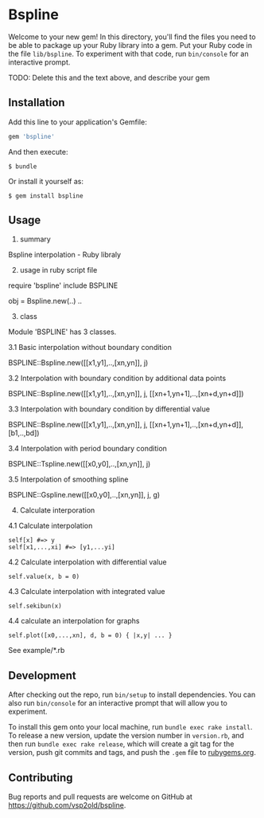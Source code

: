 # Bspline

Welcome to your new gem! In this directory, you'll find the files you need to be able to package up your Ruby library into a gem. Put your Ruby code in the file `lib/bspline`. To experiment with that code, run `bin/console` for an interactive prompt.

TODO: Delete this and the text above, and describe your gem

## Installation

Add this line to your application's Gemfile:

```ruby
gem 'bspline'
```

And then execute:

    $ bundle

Or install it yourself as:

    $ gem install bspline

## Usage

1. summary

  Bspline interpolation - Ruby libraly

2. usage in ruby script file

require 'bspline'
include BSPLINE

obj = Bspline.new(..)
..

3. class

Module 'BSPLINE' has 3 classes.

  3.1 Basic interpolation without boundary condition
  
BSPLINE::Bspline.new([[x1,y1],..,[xn,yn]], j)

  3.2 Interpolation with boundary condition by additional data points

BSPLINE::Bspline.new([[x1,y1],..,[xn,yn]], j, [[xn+1,yn+1],..,[xn+d,yn+d]])

  3.3 Interpolation with boundary condition by differential value

BSPLINE::Bspline.new([[x1,y1],..,[xn,yn]], j, [[xn+1,yn+1],..,[xn+d,yn+d]], [b1,..,bd])

  3.4 Interpolation with period boundary condition

BSPLINE::Tspline.new([[x0,y0],..,[xn,yn]], j)

  3.5 Interpolation of smoothing spline

BSPLINE::Gspline.new([[x0,y0],..,[xn,yn]], j, g)

4. Calculate interporation

  4.1 Calculate interpolation
  
	self[x]	#=> y
	self[x1,...,xi] #=> [y1,...yi]

  4.2 Calculate interpolation with differential value

    self.value(x, b = 0)

  4.3 Calculate interpolation with integrated value

    self.sekibun(x)

  4.4 calculate an interpolation for graphs

    self.plot([x0,...,xn], d, b = 0) { |x,y| ... }

See example/*.rb

## Development

After checking out the repo, run `bin/setup` to install dependencies. You can also run `bin/console` for an interactive prompt that will allow you to experiment.

To install this gem onto your local machine, run `bundle exec rake install`. To release a new version, update the version number in `version.rb`, and then run `bundle exec rake release`, which will create a git tag for the version, push git commits and tags, and push the `.gem` file to [rubygems.org](https://rubygems.org).

## Contributing

Bug reports and pull requests are welcome on GitHub at https://github.com/vsp2old/bspline.

